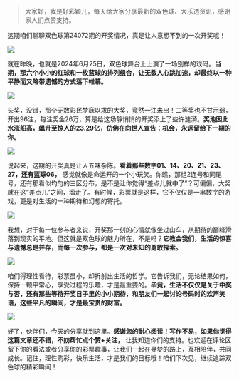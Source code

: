 > 大家好，我是好彩颖儿，每天给大家分享最新的双色球、大乐透资讯，感谢家人们点赞支持。

这期咱们聊聊双色球第24072期的开奖情况，真是让人意想不到的一次开奖呢！


![](https://cdn.jsdelivr.net/gh/wangwenjie1314/PicCDN/2024-6-26/1719372654903-image.png)


就在昨晚，也就是2024年6月25日，双色球舞台上上演了一场别样的戏码。**当期，那六个小小的红球和一枚蓝球的排列组合，让无数人心跳加速，却最终以一种平静而又略带遗憾的方式落下帷幕。**


![](https://cdn.jsdelivr.net/gh/wangwenjie1314/PicCDN/2024-6-26/1719372675040-image.png)


头奖，没错，那个无数彩民梦寐以求的大奖，竟然一注未出！二等奖也不甘示弱，开出96注，每注奖金26万，算是给这场静悄悄的开奖添上了些许涟漪。**奖池因此水涨船高，飙升至惊人的23.29亿，仿佛在向世人宣告：机会，永远留给下一期的你。**


![](https://cdn.jsdelivr.net/gh/wangwenjie1314/PicCDN/2024-6-26/1719372688997-image.png)


说起来，这期的开奖真是让人五味杂陈。**看着那些数字01、14、20、21、23、27，还有蓝球06，** 感觉就像是命运开的一个小玩笑。你瞧，那组2连号和同尾号，还有那看似均匀的三区分布，是不是让你觉得“差点儿就中了”？可偏偏，大奖就在这“差点儿”之间，溜走了。有时候，彩票就是这样，它不仅仅是一串数字的游戏，更是对生活的一种期待和幻想的寄托。


![](https://cdn.jsdelivr.net/gh/wangwenjie1314/PicCDN/2024-6-26/1719372704607-image.png)


我想，对于每一位参与者来说，开奖那一刻的心情就像坐过山车，从期待的巅峰滑落到现实的平地。但这就是双色球的魅力所在，不是吗？**它教会我们，生活的惊喜与遗憾总是并存，而每一次参与，都是一次对未知的勇敢探索。**


![](https://cdn.jsdelivr.net/gh/wangwenjie1314/PicCDN/2024-6-26/1719372733247-image.png)


咱们得理性看待，彩票虽小，却折射出生活的哲学。它告诉我们，无论结果如何，保持一颗平常心，享受过程的乐趣，才是最重要的。**毕竟，生活不仅仅是关于中奖与否，还有那些等待开奖日子里的小小期待，和朋友们一起讨论号码时的欢声笑语，这些平凡的瞬间，才是最宝贵的财富。**


![](https://cdn.jsdelivr.net/gh/wangwenjie1314/PicCDN/2024-6-26/1719372766568-image.png)


好了，伙伴们，今天的分享就到这里。**感谢您的耐心阅读！写作不易，如果你觉得这篇文章还不错，不妨帮忙点个赞+关注，** 让我知道你们的支持。也欢迎在评论区留下你的看法或者分享你的彩票趣事，让我们一起在寻梦的路上，互相陪伴，共同成长。记住，理性购彩，快乐生活，才是我们的目标哦！咱们下次见，继续追踪双色球的精彩瞬间！